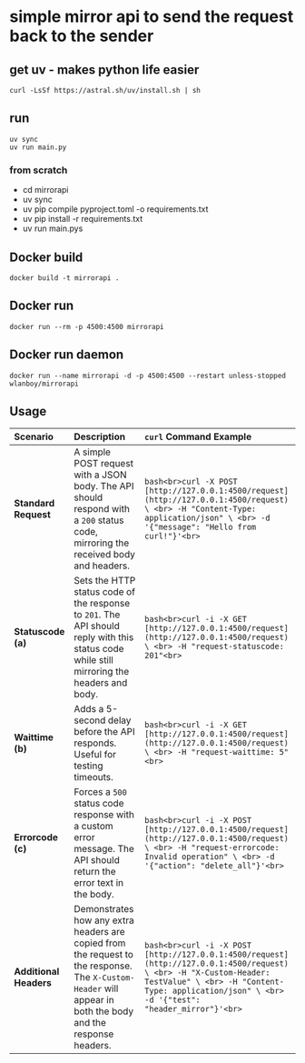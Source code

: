 # simple mirror api to send the request back to the sender

## get uv - makes python life easier
```
curl -LsSf https://astral.sh/uv/install.sh | sh
```

## run
```
uv sync
uv run main.py
```

### from scratch
- cd mirrorapi
- uv sync
- uv pip compile pyproject.toml -o requirements.txt
- uv pip install -r requirements.txt
- uv run main.pys

## Docker build
```
docker build -t mirrorapi .
```

## Docker run
```
docker run --rm -p 4500:4500 mirrorapi
```

## Docker run daemon
```
docker run --name mirrorapi -d -p 4500:4500 --restart unless-stopped wlanboy/mirrorapi
```

## Usage
| Scenario | Description | `curl` Command Example |
| :--- | :--- | :--- |
| **Standard Request** | A simple POST request with a JSON body. The API should respond with a `200` status code, mirroring the received body and headers. | ```bash<br>curl -X POST [http://127.0.0.1:4500/request](http://127.0.0.1:4500/request) \ <br> -H "Content-Type: application/json" \ <br> -d '{"message": "Hello from curl!"}'<br>``` |
| **Statuscode (a)** | Sets the HTTP status code of the response to `201`. The API should reply with this status code while still mirroring the headers and body. | ```bash<br>curl -i -X GET [http://127.0.0.1:4500/request](http://127.0.0.1:4500/request) \ <br> -H "request-statuscode: 201"<br>``` |
| **Waittime (b)** | Adds a 5-second delay before the API responds. Useful for testing timeouts. | ```bash<br>curl -i -X GET [http://127.0.0.1:4500/request](http://127.0.0.1:4500/request) \ <br> -H "request-waittime: 5"<br>``` |
| **Errorcode (c)** | Forces a `500` status code response with a custom error message. The API should return the error text in the body. | ```bash<br>curl -i -X POST [http://127.0.0.1:4500/request](http://127.0.0.1:4500/request) \ <br> -H "request-errorcode: Invalid operation" \ <br> -d '{"action": "delete_all"}'<br>``` |
| **Additional Headers** | Demonstrates how any extra headers are copied from the request to the response. The `X-Custom-Header` will appear in both the body and the response headers. | ```bash<br>curl -i -X POST [http://127.0.0.1:4500/request](http://127.0.0.1:4500/request) \ <br> -H "X-Custom-Header: TestValue" \ <br> -H "Content-Type: application/json" \ <br> -d '{"test": "header_mirror"}'<br>``` |

